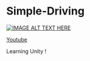 # Simple-Driving


[![IMAGE ALT TEXT HERE](https://img.youtube.com/vi/q1vaQKSpbgs/0.jpg)](https://www.youtube.com/watch?v=q1vaQKSpbgs)

[Youtube](https://www.youtube.com/watch?v=q1vaQKSpbgs)

Learning Unity !
